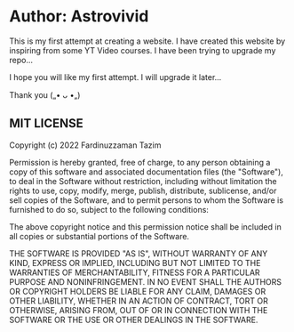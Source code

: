 <h1>Author: Astrovivid</h1>

 This is my first attempt at creating a website. I have created this website by inspiring from some YT Video courses.
 I have been trying to upgrade my repo...

 I hope you will like my first attempt. I will upgrade it later...

 Thank you („• ᴗ •„)

<h2>MIT LICENSE</h2>

Copyright (c) 2022 Fardinuzzaman Tazim

<p>Permission is hereby granted, free of charge, to any person obtaining a copy
of this software and associated documentation files (the "Software"), to deal
in the Software without restriction, including without limitation the rights
to use, copy, modify, merge, publish, distribute, sublicense, and/or sell
copies of the Software, and to permit persons to whom the Software is
furnished to do so, subject to the following conditions:

The above copyright notice and this permission notice shall be included in all
copies or substantial portions of the Software.

THE SOFTWARE IS PROVIDED "AS IS", WITHOUT WARRANTY OF ANY KIND, EXPRESS OR
IMPLIED, INCLUDING BUT NOT LIMITED TO THE WARRANTIES OF MERCHANTABILITY,
FITNESS FOR A PARTICULAR PURPOSE AND NONINFRINGEMENT. IN NO EVENT SHALL THE
AUTHORS OR COPYRIGHT HOLDERS BE LIABLE FOR ANY CLAIM, DAMAGES OR OTHER
LIABILITY, WHETHER IN AN ACTION OF CONTRACT, TORT OR OTHERWISE, ARISING FROM,
OUT OF OR IN CONNECTION WITH THE SOFTWARE OR THE USE OR OTHER DEALINGS IN THE
SOFTWARE.</p>
